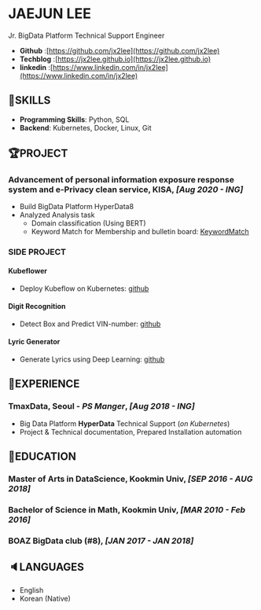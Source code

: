 # JAEJUN LEE

Jr. BigData Platform Technical Support Engineer  

- **Github**    :[https://github.com/jx2lee](https://github.com/jx2lee)
- **Techblog**  :[https://jx2lee.github.io](https://jx2lee.github.io)
- **linkedin**  :[https://www.linkedin.com/in/jx2lee](https://www.linkedin.com/in/jx2lee)  

## 🍳SKILLS

* **Programming Skills**: Python, SQL
* **Backend**: Kubernetes, Docker, Linux, Git

## 🏆PROJECT

### Advancement of personal information exposure response system and e-Privacy clean service, KISA, *[Aug 2020 - ING]*

* Build BigData Platform HyperData8
* Analyzed Analysis task
   * Domain classification (Using BERT)
   * Keyword Match for Membership and bulletin board: [KeywordMatch](https://github.com/jx2lee/KeywordMatch)

### SIDE PROJECT

#### Kubeflower

* Deploy Kubeflow on Kubernetes: [github](https://github.com/jx2lee/Kubeflower)

#### Digit Recognition

* Detect Box and Predict VIN-number: [github](https://github.com/jx2lee/digit-recognition)

#### Lyric Generator

* Generate Lyrics using Deep Learning: [github](https://github.com/jx2lee/lyric-generator)

## 💼EXPERIENCE

### TmaxData, Seoul - *PS Manger*, *[Aug 2018 - ING]*

* Big Data Platform **HyperData** Technical Support (*on Kubernetes*)
* Project & Technical documentation, Prepared Installation automation

## 📖EDUCATION

### **Master of Arts in DataScience, Kookmin Univ**, *[SEP 2016 - AUG 2018]*

### **Bachelor of Science in Math, Kookmin Univ**, *[MAR 2010 - Feb 2016]*

### **BOAZ BigData club (#8)**, *[JAN 2017 - JAN 2018]*

## 🔈LANGUAGES

* English
* Korean (Native)
